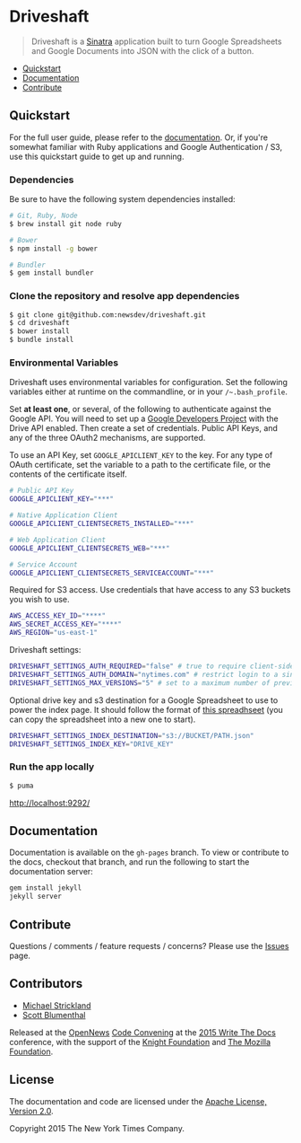 # Driveshaft

> Driveshaft is a [Sinatra](http://www.sinatrarb.com/) application built to turn Google Spreadsheets and Google Documents into JSON with the click of a button.

* [Quickstart](#quickstart)
* [Documentation](#documentation)
* [Contribute](#contribute)

## Quickstart

For the full user guide, please refer to the [documentation](https://newsdev.github.io/driveshaft/). Or, if you're somewhat familiar with Ruby applications and Google Authentication / S3, use this quickstart guide to get up and running.

### Dependencies

Be sure to have the following system dependencies installed:

``` bash
# Git, Ruby, Node
$ brew install git node ruby

# Bower
$ npm install -g bower

# Bundler
$ gem install bundler
```

### Clone the repository and resolve app dependencies

``` bash
$ git clone git@github.com:newsdev/driveshaft.git
$ cd driveshaft
$ bower install
$ bundle install
```

### Environmental Variables

Driveshaft uses environmental variables for configuration. Set the following variables either at runtime on the commandline, or in your `/~.bash_profile`.

Set **at least one**, or several, of the following to authenticate against the Google API. You will need to set up a [Google Developers Project](https://console.developers.google.com/project) with the Drive API enabled. Then create a set of credentials. Public API Keys, and any of the three OAuth2 mechanisms, are supported.

To use an API Key, set `GOOGLE_APICLIENT_KEY` to the key. For any type of OAuth certificate, set the variable to a path to the certificate file, or the contents of the certificate itself.

``` bash
# Public API Key
GOOGLE_APICLIENT_KEY="***"

# Native Application Client
GOOGLE_APICLIENT_CLIENTSECRETS_INSTALLED="***"

# Web Application Client
GOOGLE_APICLIENT_CLIENTSECRETS_WEB="***"

# Service Account
GOOGLE_APICLIENT_CLIENTSECRETS_SERVICEACCOUNT="***"
```

Required for S3 access. Use credentials that have access to any S3 buckets you wish to use.

``` bash
AWS_ACCESS_KEY_ID="****"
AWS_SECRET_ACCESS_KEY="****"
AWS_REGION="us-east-1"
```

Driveshaft settings:

``` bash
DRIVESHAFT_SETTINGS_AUTH_REQUIRED="false" # true to require client-side login
DRIVESHAFT_SETTINGS_AUTH_DOMAIN="nytimes.com" # restrict login to a single domain
DRIVESHAFT_SETTINGS_MAX_VERSIONS="5" # set to a maximum number of previous file versions to keep on S3
```

Optional drive key and s3 destination for a Google Spreadsheet to use to power the index page. It should follow the format of [this spreadhseet](https://docs.google.com/spreadsheets/d/16NZKPy_kyWb_c0jBLo_sTvyoGUrs-ISG7uMDHBMgM5U/edit#gid=0) (you can copy the spreadsheet into a new one to start).

``` bash
DRIVESHAFT_SETTINGS_INDEX_DESTINATION="s3://BUCKET/PATH.json"
DRIVESHAFT_SETTINGS_INDEX_KEY="DRIVE_KEY"
```

### Run the app locally

``` bash
$ puma
```

[http://localhost:9292/](http://localhost:9292/)

## Documentation

Documentation is available on the `gh-pages` branch. To view or contribute to the docs, checkout that branch, and run the following to start the documentation server:

``` bash
gem install jekyll
jekyll server
```

## Contribute

Questions / comments / feature requests / concerns? Please use the [Issues](https://github.com/newsdev/driveshaft/issues) page.

## Contributors

* [Michael Strickland](https://twitter.com/moriogawa)
* [Scott Blumenthal](https://twitter.com/blumysden)

Released at the [OpenNews](http://opennews.org/) [Code Convening](http://opennews.org/blog/code-convening-wtd/) at the [2015 Write The Docs](http://www.writethedocs.org/conf/na/2015/) conference, with the support of the [Knight Foundation](http://www.knightfoundation.org/) and [The Mozilla Foundation](https://www.mozilla.org/en-US/foundation/).

## License

The documentation and code are licensed under the [Apache License, Version 2.0](https://github.com/newsdev/driveshaft/blob/master/LICENSE).

Copyright 2015 The New York Times Company.
